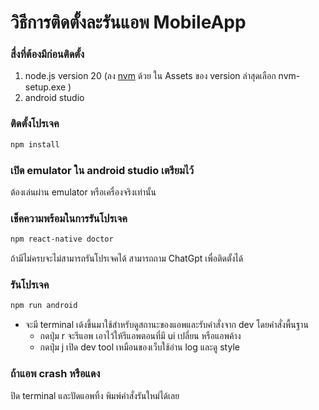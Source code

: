 # วิธีการติดตั้งละรันแอพ MobileApp

### สื่งที่ต้องมีก่อนติดตั้ง
1. node.js version 20 (ลง [nvm](https://github.com/coreybutler/nvm-windows/releases) ด้วย ใน Assets ของ version ล่าสุดเลือก nvm-setup.exe )
2. android studio

### ติดตั้งโปรเจค
```sh
npm install
```

### เปิด emulator ใน android studio เตรียมไว้
ต้องเล่นผ่าน emulator หรือเครื่องจริงเท่านั้น

### เช็คความพร้อมในการรันโปรเจค
```sh
npm react-native doctor
```
ถ้ามีไม่ครบจะไม่สามารถรันโปรเจคได้ สามารถถาม ChatGpt เพื่อติดตั้งได้

### รันโปรเจค
```sh
npm run android
```

- จะมี terminal เด้งขึ้นมาใช้สำหรับดูสถานะของแอพและรับคำสั่งจาก dev โดยคำสั่งพื้นฐาน
    - กดปุ่ม r จะรีแอพ เอาไว้ให้รีแอพตอนที่มี ui เปลี่ยน หรือแอพค้าง
    - กดปุ่ม j เปิด dev tool เหมือนของเว็บใช้อ่าน log และดู style

### ถ้าแอพ crash หรือแดง
ปิด terminal และปัดแอพทิ้ง พิมพ์คำสั่งรันใหม่ได้เลย